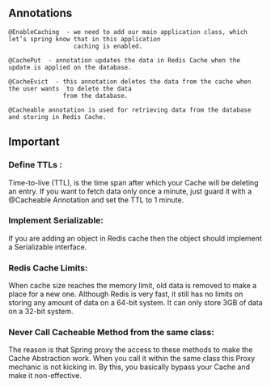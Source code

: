 

## Annotations

    @EnableCaching  - we need to add our main application class, which let’s spring know that in this application 
                      caching is enabled.

    @CachePut  - annotation updates the data in Redis Cache when the update is applied on the database.

    @CacheEvict  - this annotation deletes the data from the cache when the user wants  to delete the data 
                   from the database.
	
	@Cacheable annotation is used for retrieving data from the database and storing in Redis Cache.



## Important
### Define TTLs :
Time-to-live (TTL), is the time span after which your Cache will be deleting an entry. If you want to fetch data only once a minute, just guard it with a @Cacheable Annotation and set the TTL to 1 minute.

### Implement Serializable:
If you are adding an object in Redis cache then the object should implement a Serializable interface.

### Redis Cache Limits:
When cache size reaches the memory limit, old data is removed to make a place for a new one. Although Redis is very fast, it still has no limits on storing any amount of data on a 64-bit system. It can only store 3GB of data on a 32-bit system.

### Never Call Cacheable Method from the same class:

The reason is that Spring proxy the access to these methods to make the Cache Abstraction work. When you call it within the same class this Proxy mechanic is not kicking in. By this, you basically bypass your Cache and make it non-effective.


